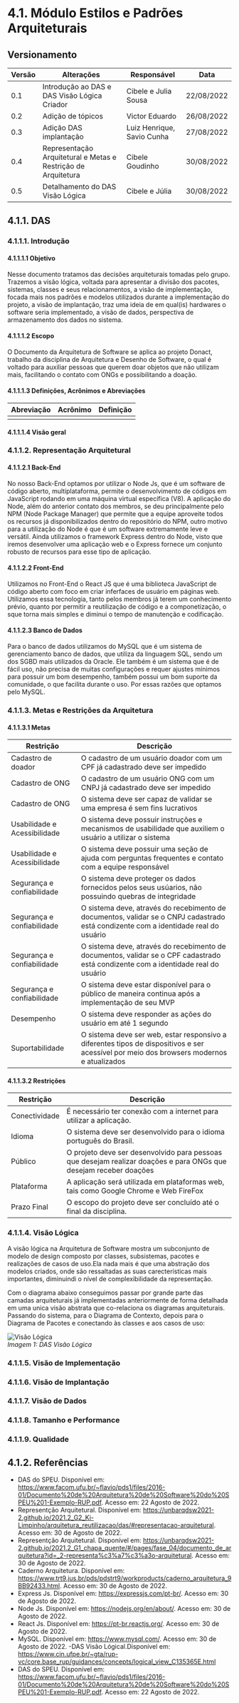 # 4.1. Módulo Estilos e Padrões Arquiteturais

## Versionamento
| Versão | Alterações                                               | Responsável                       | Data       |
| ------ | -----------------------------------------------------    | --------------------------------  | ---------- |
| 0.1    | Introdução ao DAS e DAS Visão Lógica Criador             | Cibele  e Julia Sousa             | 22/08/2022 |
| 0.2    | Adição de tópicos                                        | Victor Eduardo                    | 26/08/2022 |
| 0.3    | Adição DAS implantação                                   | Luiz Henrique, Savio Cunha        | 27/08/2022 |
| 0.4    | Representação Arquitetural e Metas e Restrição de Arquitetura       | Cibele Goudinho        | 30/08/2022 |
| 0.5    | Detalhamento do DAS Visão Lógica                         | Cibele e Júlia  | 30/08/2022 |


## 4.1.1. DAS
### 4.1.1.1. Introdução
#### 4.1.1.1.1 Objetivo
Nesse documento tratamos das decisões arquiteturais tomadas pelo grupo. Trazemos a visão lógica, voltada para apresentar a divisão dos pacotes, sistemas, classes e seus relacionamentos, a visão de implementação, focada mais nos padrões e modelos utilizados durante a implementação do projeto, a visão de implantação, traz uma ideia de em qual(is) hardwares o software seria implementado, a visão de dados, perspectiva de armazenamento dos dados no sistema.

#### 4.1.1.1.2 Escopo
O Documento da Arquitetura de Software se aplica ao projeto Donact, trabalho da disciplina de Arquitetura e Desenho de Software, o qual é voltado para auxiliar pessoas que querem doar objetos que não utilizam mais, facilitando o contato com ONGs e possibilitando a doação.

#### 4.1.1.1.3 Definições, Acrônimos e Abreviações
| Abreviação    | Acrônimo                                              | Definição                         |  
| ------------  | ----------------------------------------------------- | --------------------------------- |  
|               |                                                       |                                   |

#### 4.1.1.1.4 Visão geral


### 4.1.1.2. Representação Arquitetural
#### 4.1.1.2.1 Back-End
No nosso Back-End optamos por utilizar o Node Js, que é um software de código aberto, multiplataforma, permite o desenvolvimento de códigos em JavaScript rodando em uma máquina virtual específica (V8). A aplicação do Node, além do anterior contato dos membros, se deu principalmente pelo NPM (Node Package Manager) que permite que a equipe aproveite todos os recursos já disponibilizados dentro do repositório do NPM, outro motivo para a utilização do Node é que é um software extremamente leve e versátil. 
Ainda utilizamos o framework Express dentro do Node, visto que iremos desenvolver uma aplicação web e o Express fornece um conjunto robusto de recursos para esse tipo de aplicação. 
#### 4.1.1.2.2 Front-End
Utilizamos no Front-End o React JS que é uma biblioteca JavaScript de código aberto com foco em criar inferfaces de usuário em páginas web. Utilizamos essa tecnologia, tanto pelos membros já terem um conhecimento prévio, quanto por permitir a reutilização de código e a componetização, o sque torna mais simples e diminui o tempo de manutenção e codificação.
#### 4.1.1.2.3 Banco de Dados
Para o banco de dados utilizamos do MySQL que é um sistema de gerenciamento banco de dados, que utiliza da linguagem SQL, sendo um dos SGBD mais utilizados da Oracle. Ele também é um sistema que é de fácil uso, não precisa de muitas configurações e requer ajustes mínimos para possuir um bom desempenho, também possui um bom suporte da comunidade, o que facilita durante o uso. Por essas razões que optamos pelo MySQL.


### 4.1.1.3. Metas e Restrições da Arquitetura
#### 4.1.1.3.1 Metas
| Restrição     | Descrição                                           |
| ------------  | ----------------------------------------------------- |  
|   Cadastro de doador   |  O cadastro de um usuário doador com um CPF já cadastrado deve ser impedido  |
|   Cadastro de ONG      | O cadastro de um usuário ONG com um CNPJ já cadastrado deve ser impedido      |
|   Cadastro de ONG      | O sistema deve ser capaz de validar se uma empresa é sem fins lucrativos |
|   Usabilidade e Acessibilidade  | O sistema deve possuir instruções e mecanismos de usabilidade que auxiliem o usuário a utilizar o sistema |
| Usabilidade e Acessibilidade | O sistema deve possuir uma seção de ajuda com perguntas frequentes e contato com a equipe responsável  |
| Segurança e confiabilidade | O sistema deve proteger os dados fornecidos pelos seus usúarios, não possuindo quebras de integridade |
| Segurança e confiabilidade | O sistema deve, através do recebimento de documentos, validar se o CNPJ cadastrado está condizente com a identidade real do usuário |
| Segurança e confiabilidade | O sistema deve, através do recebimento de documentos, validar se o CPF cadastrado está condizente com a identidade real do usuário |
| Segurança e confiabilidade | O sistema deve estar disponível para o público de maneira continua após a implementação de seu MVP |
| Desempenho | O sistema deve responder as ações do usuário em até 1 segundo |
| Suportabilidade | O sistema deve ser web, estar responsivo a diferentes tipos de dispositivos e ser acessível por meio dos browsers modernos e atualizados |
#### 4.1.1.3.2 Restrições
| Restrição     | Descrição                                           |
| ------------  | ----------------------------------------------------- |  
|   Conectividade   |  É necessário ter conexão com a internet para utilizar a aplicação.  |
|   Idioma          |  O sistema deve ser desenvolvido para o idioma português do Brasil.                                                     |
|   Público         |  O projeto deve ser desenvolvido para pessoas que desejam realizar doações e para ONGs que desejam receber doações |
|   Plataforma      |  A aplicação será utilizada em plataformas web, tais como Google Chrome e Web FireFox    |
|   Prazo Final     |  O escopo do projeto deve ser concluído até o final da disciplina.  |

### 4.1.1.4. Visão Lógica
A visão lógica na Arquitetura de Software mostra um subconjunto de modelo de design composto por classes, subsistemas, pacotes  e realizações de casos de uso.Ela nada mais é que uma abstração dos modelos criados, onde são ressaltadas as suas carecterísticas mais importantes, diminuindi o nível de complexibilidade da representação.

Com o diagrama abaixo conseguimos passar por grande parte das camadas arquiteturais já implementadas anteriormente de forma detalhada em uma unica visão abstrata que co-relaciona os diagramas arquiteturais. Passando do sistema, para o Diagrama de Contexto, depois para o Diagrama de Pacotes e conectando às classes e aos casos de uso:


![Visão Lógica](../imgs/VisaoLogica.png)  
_Imagem 1: DAS Visão Lógica_




### 4.1.1.5. Visão de Implementação


### 4.1.1.6. Visão de Implantação


### 4.1.1.7. Visão de Dados


### 4.1.1.8. Tamanho e Performance


### 4.1.1.9. Qualidade


## 4.1.2. Referências

- DAS do SPEU. Disponível em: https://www.facom.ufu.br/~flavio/pds1/files/2016-01/Documento%20de%20Arquitetura%20de%20Software%20do%20SPEU%201-Exemplo-RUP.pdf. Acesso em: 22 Agosto de 2022.
- Representção Arquitetural. Disponível em: https://unbarqdsw2021-2.github.io/2021.2_G2_Ki-Limpinho/arquitetura_reutilizacao/das/#representacao-arquitetural. Acesso em: 30 de Agosto de 2022.
- Representção Arquitetural. Disponível em: https://unbarqdsw2021-2.github.io/2021.2_G1_chapa_quente/#/pages/fase_04/documento_de_arquitetura?id=_2-representa%c3%a7%c3%a3o-arquitetural. Acesso em: 30 de Agosto de 2022.
- Caderno Arquitetura. Disponível em: https://www.trt9.jus.br/pds/pdstrt9/workproducts/caderno_arquitetura_9BB92433.html. Acesso em: 30 de Agosto de 2022.
- Express Js. Disponível em: https://expressjs.com/pt-br/. Acesso em: 30 de Agosto de 2022.
- Node Js. Disponível em: https://nodejs.org/en/about/. Acesso em: 30 de Agosto de 2022.
- React Js. Disponível em: https://pt-br.reactjs.org/. Acesso em: 30 de Agosto de 2022.
- MySQL. Disponível em: https://www.mysql.com/. Acesso em: 30 de Agosto de 2022.
-DAS Visão Lógical.Disponível em: https://www.cin.ufpe.br/~gta/rup-vc/core.base_rup/guidances/concepts/logical_view_C135365E.html
- DAS do SPEU. Disponível em: https://www.facom.ufu.br/~flavio/pds1/files/2016-01/Documento%20de%20Arquitetura%20de%20Software%20do%20SPEU%201-Exemplo-RUP.pdf. Acesso em: 22 Agosto de 2022.

